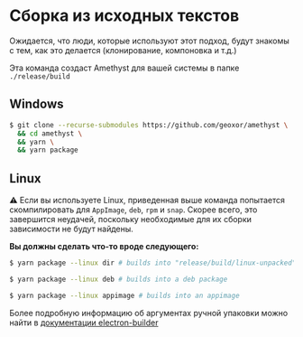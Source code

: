 # Сборка из исходных текстов

Ожидается, что люди, которые используют этот подход, будут знакомы с тем, как это делается (клонирование, компоновка и т.д.)

Эта команда создаст Amethyst для вашей системы в папке `./release/build`

## Windows

```sh
$ git clone --recurse-submodules https://github.com/geoxor/amethyst \
  && cd amethyst \
  && yarn \
  && yarn package
```

## Linux

⚠️ Если вы используете Linux, приведенная выше команда попытается скомпилировать для
`AppImage`, `deb`, `rpm` и `snap`. Скорее всего, это завершится неудачей, поскольку
необходимые для их сборки зависимости не будут найдены.

**Вы должны сделать что-то вроде следующего:**

```sh
$ yarn package --linux dir # builds into "release/build/linux-unpacked"
```

```sh
$ yarn package --linux deb # builds into a deb package
```

```sh
$ yarn package --linux appimage # builds into an appimage
```

Более подробную информацию об аргументах ручной упаковки можно найти в [документации electron-builder](https://www.electron.build/configuration/linux.html)
